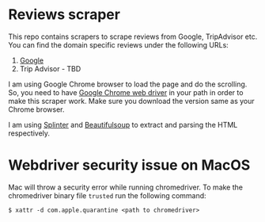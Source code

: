 # Reviews scraper
This repo contains scrapers to scrape reviews from Google, TripAdvisor etc. You can find the domain specific reviews under the following URLs:

1. [Google](https://github.com/saisyam/reviews-scraper/tree/main/google)
2. Trip Advisor - TBD

I am using Google Chrome browser to load the page and do the scrolling. So, you need to have [Google Chrome web driver](https://chromedriver.chromium.org/downloads) in your path in order to make this scraper work. Make sure you download the version same as your Chrome browser.

I am using [Splinter](https://splinter.readthedocs.io/en/latest/) and [Beautifulsoup](https://www.crummy.com/software/BeautifulSoup/bs4/doc/) to extract and parsing the HTML respectively.

# Webdriver security issue on MacOS
Mac will throw a security error while running chromedriver. To make the chromedriver binary file `trusted` run the following command:
```shell
$ xattr -d com.apple.quarantine <path to chromedriver>
```